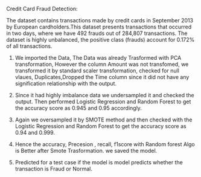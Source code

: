 Credit Card Fraud Detection:

The dataset contains transactions made by credit cards in September 2013 by European cardholders.This dataset presents transactions that occurred in two days, where we have 492 frauds out of 284,807 transactions. 
The dataset is highly unbalanced, the positive class (frauds) account for 0.172% of all transactions.

1. We imported the Data, The Data was already Trasformed with PCA transformation, However the column Amount was not transfomed, we transformed it by standard scaler transformation, checked for null vlaues, Duplicates,Dropped the Time column since it did not have any 
   signification relationship with the output. 

2. Since it had highly imbalance data we undersampled it and checked the output. Then performed Logistic Regression and Random Forest to get the accuracy score as 0.945 and 0.95 accordingly.

3. Again we oversampled it by SMOTE method and then checked with the Logistic Regression and Random Forest to get the accuracy score as 0.94 and 0.999.

4. Hence the accuracy, Precesion , recall, f1score with Random forest Algo is Better after Smote Trasformation. we saved the model.

5. Predicted for a test case if the model is model predicts whether the transaction is Fraud or Normal.
